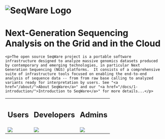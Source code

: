 
<div id="intro">
	<h1><img src="/assets/images/seqware_logo.png" alt="SeqWare Logo"></h1>
        <h1>Next-Generation Sequencing Analysis on the Grid and in the Cloud</h1>

	<p>The open source SeqWare project is a portable software infrastructure designed to analyze massive genomics datasets produced by contemporary and emerging technologies, in particular Next Generation Sequencing (NGS) platforms.  It consists of a comprehensive suite of infrastructure tools focused on enabling the end-to-end analysis of sequence data -- from from raw base calling to analyzed variants ready for interpretation by users. See "<a href="/about/">About SeqWare</a>" and our "<a href="/docs/1-introduction/">Introduction to SeqWare</a>" for more details...</p>

<table>
<tr>
<th><h2><strong>Users</strong></h2></th>
<th><h2><strong>Developers</strong></h2></th>
<th><h2><strong>Admins</strong></h2></th>
</tr>
<tr>
<td><a href="/docs/3-getting-started/user-tutorial/"><img src="/assets/images/genome-capable_ico.png"/></a></td>
<td><a href="/docs/3-getting-started/developer-tutorial/"><img src="/assets/images/open-source_ico.png"/></a></td>
<td><a href="/docs/3-getting-started/admin-tutorial/"><img src="/assets/images/cloud-based_ico.png"/></a></td>
</tr>
</table>



</div>

